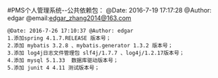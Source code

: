 #PMS个人管理系统--公共依赖包：
    @Date: 2016-7-19 17:17:28 @Author: edgar @email:edgar_zhang2014@163.com
    
    @Date: 2016-7-26 17:10:37 @Author: edgar
    1.添加spring 4.1.7.RELEASE 版本号；
    2.添加 mybatis 3.2.8 、mybatis.generator 1.3.2 版本号；
    3.添加 log4j日志文件管理包 slf4j/1.7.7 、log4j/1.2.17版本号；
    4.添加 mysql 5.1.33  数据库驱动版本号；     
    5.添加 junit 4 4.11 测试版本号；